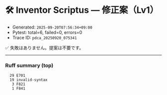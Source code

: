 # 🛠️ Inventor Scriptus — 修正案（Lv1）

- Generated: `2025-09-20T07:56:34+09:00`
- Pytest: total=6, failed=0, errors=0
- Trace ID: `pdca_20250920_075341`

✅ 失敗はありません。提案は不要です。


---
### Ruff summary (top)
```
  29 E701
  19 invalid-syntax
   3 F821
   1 F841
```